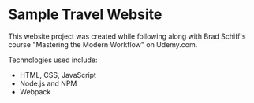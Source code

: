 # Sample Travel Website

This website project was created while following along with Brad Schiff's course "Mastering the Modern Workflow" on Udemy.com. 

Technologies used include:
* HTML, CSS, JavaScript
* Node.js and NPM
* Webpack

